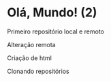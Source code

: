 # Olá, Mundo! (2)
 Primeiro repositório local e remoto 
 
 Alteração remota
 
 Criação de html
 
 Clonando repositórios
 
 


